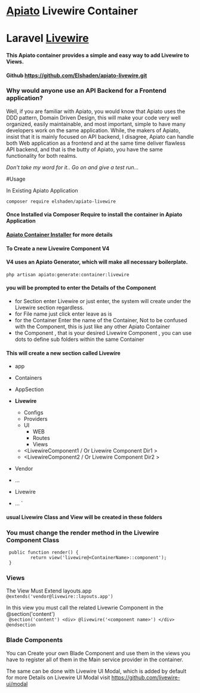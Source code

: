 
# [Apiato](https://github.com/apiato/apiato) Livewire Container
# Laravel  [Livewire](https://laravel-livewire.com/)


#### This Apiato container provides a simple and easy way to add Livewire to Views.

#### Github https://github.com/Elshaden/apiato-livewire.git
   

### Why would anyone use an API  Backend  for a Frontend application?
Well, if you are familiar with Apiato, you would know that Apiato uses the DDD pattern, Domain Driven Design,
this will make your code very well organized, easily maintainable, and most important,
simple to have many developers work on the same application.
While, the makers of Apiato, insist that it is mainly focused on API backend, I disagree, Apiato can handle both Web application as a frontend and at the same time 
deliver flawless API backend, and that is the butty of Apiato, you have the same functionality for both realms.

_Don't take my word for it..  Go on and give a test run..._

#Usage

In Existing Apiato Application
```  
composer require elshaden/apiato-livewire 

```  


#### Once Installed via Composer Require  to install the container in Apiato Application
#### [Apiato Container Installer](http://apiato.io/docs/getting-started/container-installer)  for more details

#### To Create a new Livewire Component   V4
#### V4 uses an Apiato Generator, which will make all necessary boilerplate.

`
php artisan apiato:generate:container:livewire
`

#### you will be prompted to enter the Details of the Component
- for Section enter Livewire or just enter, the system will create under the Livewire section regardless.
- for File name just click enter leave as is
- for the Container  Enter the name of the Container, Not to be confused with the Component, this is just like any other Apiato Container
- the Component , that is your desired Livewire Component , you can use dots to define sub folders within the same Container




#### This will create a new section called  Livewire
- app
- Containers
- AppSection
- **Livewire**
  - Configs
  - Providers
  - UI
    - WEB
    - Routes
    - Views
  - <LivewireComponent1 / Or Livewire Component Dir1 >
  - <LivewireComponent2 / Or Livewire Component Dir2 >

- Vendor
- ...
- Livewire
- ...
  `

#### usual Livewire Class and View will be created in these folders

### You must change  the render method in the Livewire Component Class

```  
 public function render() {  
		 return view('livewire@<ContainerName>::component');  
 }
 ```  


### Views
The View Must Extend layouts.app   
`@extends('vendor@livewire::layouts.app')`

In this view you must call the related Livewrie Component in the @section('content')   
``` @section('content') <div> @livewire('<component name>') </div> @endsection```

### Blade Components
You can Create your own Blade Component and use them in the views
you have to register all of them in the Main service provider in the container.

The same can be done with Livewire UI Modal, which is added by default  
for more Details on Livewire UI Modal visit  https://github.com/livewire-ui/modal
